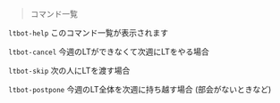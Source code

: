 > コマンド一覧

`ltbot-help`
このコマンド一覧が表示されます

`ltbot-cancel`
今週のLTができなくて次週にLTをやる場合

`ltbot-skip`
次の人にLTを渡す場合

`ltbot-postpone`
今週のLT全体を次週に持ち越す場合
(部会がないときなど)